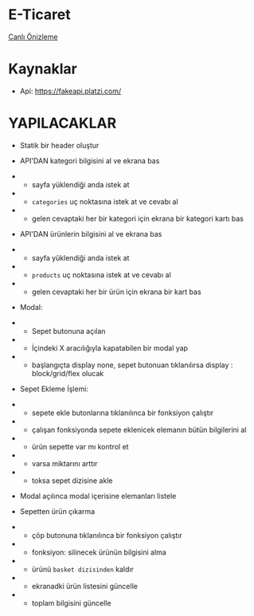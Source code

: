 # E-Ticaret

<a href="https://simple-e-ticaret.netlify.app/">Canlı Önizleme</a>

# Kaynaklar

- Api: https://fakeapi.platzi.com/

# YAPILACAKLAR

- Statik bir header oluştur

- API'DAN kategori bilgisini al ve ekrana bas
- - sayfa yüklendiği anda istek at
- - `categories` uç noktasına istek at ve cevabı al
- - gelen cevaptaki her bir kategori için ekrana bir kategori kartı bas

- API'DAN ürünlerin bilgisini al ve ekrana bas
- - sayfa yüklendiği anda istek at
- - `products` uç noktasına istek at ve cevabı al
- - gelen cevaptaki her bir ürün için ekrana bir kart bas

- Modal:
- - Sepet butonuna açılan
- - İçindeki X aracılığıyla kapatabilen bir modal yap
- - başlangıçta display none, sepet butonuan tıklanılırsa display : block/grid/flex olucak

- Sepet Ekleme İşlemi:
- - sepete ekle butonlarına tıklanılınca bir fonksiyon çalıştır
- - çalışan fonksiyonda sepete eklenicek elemanın bütün bilgilerini al
- - ürün sepette var mı kontrol et
- - varsa miktarını arttır
- - toksa sepet dizisine akle

- Modal açılınca modal içerisine elemanları listele

- Sepetten ürün çıkarma

- - çöp butonuna tıklanılınca bir fonksiyon çalıştır
- - fonksiyon: silinecek ürünün bilgisini alma
- - ürünü `basket dizisinden` kaldır
- - ekranadki ürün listesini güncelle
- - toplam bilgisini güncelle
